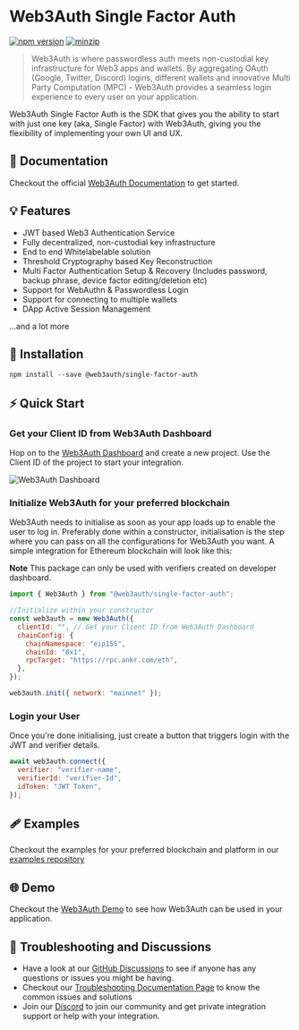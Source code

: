 # Web3Auth Single Factor Auth

[![npm version](https://img.shields.io/npm/v/@web3auth/single-factor-auth?label=%22%22)](https://www.npmjs.com/package/@web3auth/single-factor-auth/v/latest)
[![minzip](https://img.shields.io/bundlephobia/minzip/@web3auth/single-factor-auth?label=%22%22)](https://bundlephobia.com/result?p=@web3auth/single-factor-auth@latest)

> Web3Auth is where passwordless auth meets non-custodial key infrastructure for Web3 apps and wallets. By aggregating OAuth (Google, Twitter, Discord) logins, different wallets and innovative Multi Party Computation (MPC) - Web3Auth provides a seamless login experience to every user on your application.

Web3Auth Single Factor Auth is the SDK that gives you the ability to start with just one key (aka, Single Factor) with Web3Auth, giving you the flexibility of implementing your own UI and UX.

## 📖 Documentation

Checkout the official [Web3Auth Documentation](https://web3auth.io/docs/sdk/web/core/) to get started.

## 💡 Features

- JWT based Web3 Authentication Service
- Fully decentralized, non-custodial key infrastructure
- End to end Whitelabelable solution
- Threshold Cryptography based Key Reconstruction
- Multi Factor Authentication Setup & Recovery (Includes password, backup phrase, device factor editing/deletion etc)
- Support for WebAuthn & Passwordless Login
- Support for connecting to multiple wallets
- DApp Active Session Management

...and a lot more

## 🔗 Installation

```shell
npm install --save @web3auth/single-factor-auth
```

## ⚡ Quick Start

### Get your Client ID from Web3Auth Dashboard

Hop on to the [Web3Auth Dashboard](https://dashboard.web3auth.io/) and create a new project. Use the Client ID of the project to start your integration.

![Web3Auth Dashboard](https://web3auth.io/docs/assets/images/project_plug_n_play-89c39ec42ad993107bb2485b1ce64b89.png)

### Initialize Web3Auth for your preferred blockchain

Web3Auth needs to initialise as soon as your app loads up to enable the user to log in. Preferably done within a constructor, initialisation is the step where you can pass on all the configurations for Web3Auth you want. A simple integration for Ethereum blockchain will look like this:

**Note**
This package can only be used with verifiers created on developer dashboard.

```js
import { Web3Auth } from "@web3auth/single-factor-auth";

//Initialize within your constructor
const web3auth = new Web3Auth({
  clientId: "", // Get your Client ID from Web3Auth Dashboard
  chainConfig: {
    chainNamespace: "eip155",
    chainId: "0x1",
    rpcTarget: "https://rpc.ankr.com/eth",
  },
});

web3auth.init({ network: "mainnet" });
```

### Login your User

Once you're done initialising, just create a button that triggers login with the JWT and verifier details.

```js
await web3auth.connect({
  verifier: "verifier-name",
  verifierId: "verifier-Id",
  idToken: "JWT Token",
});
```

## 🩹 Examples

Checkout the examples for your preferred blockchain and platform in our [examples repository](https://github.com/Web3Auth/examples)

## 🌐 Demo

Checkout the [Web3Auth Demo](https://demo-app.web3auth.io/) to see how Web3Auth can be used in your application.

## 💬 Troubleshooting and Discussions

- Have a look at our [GitHub Discussions](https://github.com/Web3Auth/Web3Auth/discussions?discussions_q=sort%3Atop) to see if anyone has any questions or issues you might be having.
- Checkout our [Troubleshooting Documentation Page](https://web3auth.io/docs/troubleshooting) to know the common issues and solutions
- Join our [Discord](https://discord.gg/web3auth) to join our community and get private integration support or help with your integration.
